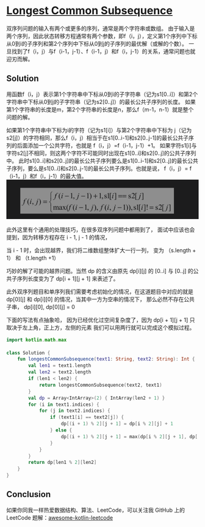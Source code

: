 # [Longest Common Subsequence][title]

双序列问题的输入有两个或更多的序列，通常是两个字符串或数组。
由于输入是两个序列，因此状态转移方程通常有两个参数，即f（i，j），定义第1个序列中下标从0到i的子序列和第2个序列中下标从0到j的子序列的最优解（或解的个数）。
一旦找到了f（i，j）与f（i-1，j-1）、f（i-1，j）和f（i，j-1）的关系，通常问题也就迎刃而解。

## Solution
用函数f（i，j）表示第1个字符串中下标从0到i的子字符串（记为s1[0..i]）和第2个字符串中下标从0到j的子字符串（记为s2[0..j]）的最长公共子序列的长度。
如果第1个字符串的长度是m，第2个字符串的长度是n，那么f（m-1，n-1）就是整个问题的解。

如果第1个字符串中下标为i的字符（记为s1[i]）与第2个字符串中下标为 j（记为 s2[j]）的字符相同，那么f（i，j）相当于在s1[0..i-1]和s2[0..j-1]的最长公共子序列的后面添加一个公共字符，也就是 f（i，j）=f（i-1，j-1）+1。
如果字符s1[i]与字符s2[j]不相同，则这两个字符不可能同时出现在s1[0..i]和s2[0..j]的公共子序列中。
此时s1[0..i]和s2[0..j]的最长公共子序列要么是s1[0..i-1]和s2[0..j]的最长公共子序列，要么是s1[0..i]和s2[0..j-1]的最长公共子序列。也就是说，
f（i，j）= f（i-1，j）和f（i，j-1）的最大值。
![image](img.png)

此外这里有个通用的处理技巧，在很多双序列问题中都用到了， 面试中应该也会提到，因为转移方程存在 i - 1, j - 1 的情况， 

当 i - 1 时，会出现越界，我们将二维数组整体扩大一行一列， 变为 （s.length + 1） 和 （t.length +1）

巧妙的解了可能的越界问题。当然 dp 的含义由原先 dp[i][j] 的 [0..i] 与 [0..j] 的公共子序列长度变为了 dp[i + 1][j + 1] 来表述了。

此外双序列题目和单序列我们需要考虑初始化的情况，在这道题目中对应的就是 
dp[0][j] 和 dp[i][0] 的情况，当其中一方为空串的情况下， 那么必然不存在公共子串， dp[i][0], dp[0][j] = 0

下面的写法有点抽象哈， 因为已经优化过空间复杂度了，因为 dp[i + 1][j + 1] 只取决于左上角，正上方，左侧的元素
我们可以用两行就可以完成这个模拟过程。

```kotlin
import kotlin.math.max

class Solution {
    fun longestCommonSubsequence(text1: String, text2: String): Int {
        val len1 = text1.length
        val len2 = text2.length
        if (len1 < len2) {
            return longestCommonSubsequence(text2, text1)
        }
        val dp = Array<IntArray>(2) { IntArray(len2 + 1) }
        for (i in text1.indices) {
            for (j in text2.indices) {
                if (text1[i] == text2[j]) {
                    dp[(i + 1) % 2][j + 1] = dp[i % 2][j] + 1
                } else {
                    dp[(i + 1) % 2][j + 1] = max(dp[i % 2][j + 1], dp[(i + 1) % 2][j])
                }
            }
        }
        return dp[len1 % 2][len2]
    }
}
```
## Conclusion

如果你同我一样热爱数据结构、算法、LeetCode，可以关注我 GitHub 上的 LeetCode 题解：[awesome-kotlin-leetcode][akl]



[title]: https://leetcode.cn/problems/longest-common-subsequence/description/
[akl]: https://github.com/NightXlt/awesome-kotlin-leetcode
